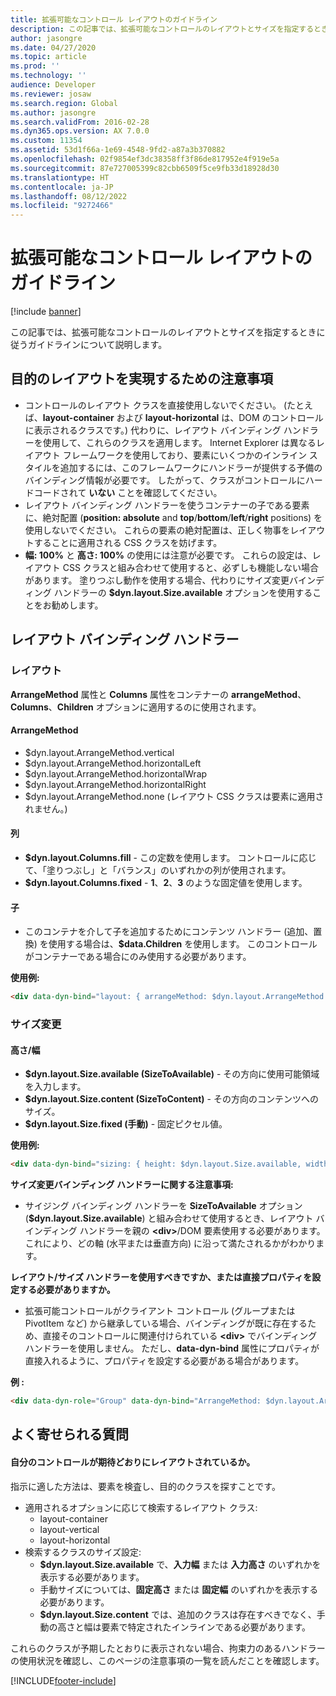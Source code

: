 ```yaml
---
title: 拡張可能なコントロール レイアウトのガイドライン
description: この記事では、拡張可能なコントロールのレイアウトとサイズを指定するときに従うガイドラインについて説明します。
author: jasongre
ms.date: 04/27/2020
ms.topic: article
ms.prod: ''
ms.technology: ''
audience: Developer
ms.reviewer: josaw
ms.search.region: Global
ms.author: jasongre
ms.search.validFrom: 2016-02-28
ms.dyn365.ops.version: AX 7.0.0
ms.custom: 11354
ms.assetid: 53d1f66a-1e69-4548-9fd2-a87a3b370882
ms.openlocfilehash: 02f9854ef3dc38358ff3f86de817952e4f919e5a
ms.sourcegitcommit: 87e727005399c82cbb6509f5ce9fb33d18928d30
ms.translationtype: HT
ms.contentlocale: ja-JP
ms.lasthandoff: 08/12/2022
ms.locfileid: "9272466"
---
```

# <a name="extensible-control-layout-guidelines"></a>拡張可能なコントロール レイアウトのガイドライン

[!include [banner](../includes/banner.md)]

この記事では、拡張可能なコントロールのレイアウトとサイズを指定するときに従うガイドラインについて説明します。

## <a name="dos-and-donts-for-achieving-the-desired-layout"></a>目的のレイアウトを実現するための注意事項

-   コントロールのレイアウト クラスを直接使用しないでください。 (たとえば、**layout-container** および **layout-horizontal** は、DOM のコントロールに表示されるクラスです。) 代わりに、レイアウト バインディング ハンドラーを使用して、これらのクラスを適用します。 Internet Explorer は異なるレイアウト フレームワークを使用しており、要素にいくつかのインライン スタイルを追加するには、このフレームワークにハンドラーが提供する予備のバインディング情報が必要です。 したがって、クラスがコントロールにハードコードされて **いない** ことを確認してください。
-   レイアウト バインディング ハンドラーを使うコンテナーの子である要素に、絶対配置 (**position: absolute** and **top**/**bottom**/**left**/**right** positions) を使用しないでください。 これらの要素の絶対配置は、正しく物事をレイアウトすることに適用される CSS クラスを妨げます。
-   **幅: 100%** と **高さ: 100%** の使用には注意が必要です。 これらの設定は、レイアウト CSS クラスと組み合わせて使用すると、必ずしも機能しない場合があります。 塗りつぶし動作を使用する場合、代わりにサイズ変更バインディング ハンドラーの **$dyn.layout.Size.available** オプションを使用することをお勧めします。

## <a name="layout-binding-handlers"></a>レイアウト バインディング ハンドラー
### <a name="layout"></a>レイアウト

**ArrangeMethod** 属性と **Columns** 属性をコンテナーの **arrangeMethod**、**Columns**、**Children** オプションに適用するのに使用されます。

#### <a name="arrangemethod"></a>ArrangeMethod

-   $dyn.layout.ArrangeMethod.vertical
-   $dyn.layout.ArrangeMethod.horizontalLeft
-   $dyn.layout.ArrangeMethod.horizontalWrap
-   $dyn.layout.ArrangeMethod.horizontalRight
-   $dyn.layout.ArrangeMethod.none (レイアウト CSS クラスは要素に適用されません。)

#### <a name="columns"></a>列

-   **$dyn.layout.Columns.fill** - この定数を使用します。 コントロールに応じて、「塗りつぶし」と「バランス」のいずれかの列が使用されます。
-   **$dyn.layout.Columns.fixed** - **1**、**2**、**3** のような固定値を使用します。

#### <a name="children"></a>子

-   このコンテナを介して子を追加するためにコンテンツ ハンドラー (追加、置換) を使用する場合は、**$data.Children** を使用します。 このコントロールがコンテナーである場合にのみ使用する必要があります。

**使用例:**

```html
<div data-dyn-bind="layout: { arrangeMethod: $dyn.layout.ArrangeMethod.vertical, columns: '1' }"> </div>
```

### <a name="sizing"></a>サイズ変更

#### <a name="heightwidth"></a>高さ/幅

-   **$dyn.layout.Size.available (SizeToAvailable)** - その方向に使用可能領域を入力します。
-   **$dyn.layout.Size.content (SizeToContent)** - その方向のコンテンツへのサイズ。
-   **$dyn.layout.Size.fixed (手動)** - 固定ピクセル値。

**使用例:**

```html
<div data-dyn-bind="sizing: { height: $dyn.layout.Size.available, width: $dyn.layout.Size.content }"> </div>
```

**サイズ変更バインディング ハンドラーに関する注意事項:**

-   サイジング バインディング ハンドラーを **SizeToAvailable** オプション (**$dyn.layout.Size.available**) と組み合わせて使用するとき、レイアウト バインディング ハンドラーを親の **&lt;div&gt;**/DOM 要素使用する必要があります。 これにより、どの軸 (水平または垂直方向) に沿って満たされるかがわかります。

**レイアウト/サイズ ハンドラーを使用すべきですか、または直接プロパティを設定する必要がありますか。**

-   拡張可能コントロールがクライアント コントロール (グループまたは PivotItem など) から継承している場合、バインディングが既に存在するため、直接そのコントロールに関連付けられている **&lt;div&gt;** でバインディング ハンドラーを使用しません。 ただし、**data-dyn-bind** 属性にプロパティが直接入れるように、プロパティを設定する必要がある場合があります。

**例 :**

```html
<div data-dyn-role="Group" data-dyn-bind="ArrangeMethod: $dyn.layout.ArrangeMethod.vertical, Columns: $dyn.layout.Columns.fill, Height: $dyn.layout.Size.available"></div>
```

## <a name="faq"></a>よく寄せられる質問

#### <a name="is-my-control-being-laid-out-as-expected"></a>自分のコントロールが期待どおりにレイアウトされているか。

指示に適した方法は、要素を検査し、目的のクラスを探すことです。

-   適用されるオプションに応じて検索するレイアウト クラス:
    -   layout-container
    -   layout-vertical
    -   layout-horizontal
-   検索するクラスのサイズ設定:
    -   **$dyn.layout.Size.available** で、**入力幅** または **入力高さ** のいずれかを表示する必要があります。
    -   手動サイズについては、**固定高さ** または **固定幅** のいずれかを表示する必要があります。
    -   **$dyn.layout.Size.content** では、追加のクラスは存在すべきでなく、手動の高さと幅は要素で特定されたインラインである必要があります。

これらのクラスが予期したとおりに表示されない場合、拘束力のあるハンドラーの使用状況を確認し、このページの注意事項の一覧を読んだことを確認します。





[!INCLUDE[footer-include](../../../includes/footer-banner.md)]
